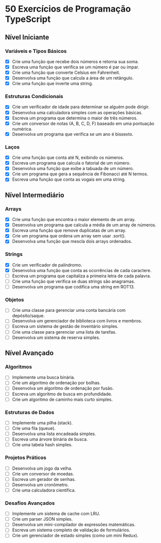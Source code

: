 # 50 Exercícios de Programação TypeScript

## Nível Iniciante

### Variáveis e Tipos Básicos
- [X] Crie uma função que recebe dois números e retorna sua soma.
- [X] Escreva uma função que verifica se um número é par ou ímpar.
- [X] Crie uma função que converte Celsius em Fahrenheit.
- [X] Desenvolva uma função que calcula a área de um retângulo.
- [X] Crie uma função que inverte uma string.

### Estruturas Condicionais
- [X] Crie um verificador de idade para determinar se alguém pode dirigir.
- [X] Desenvolva uma calculadora simples com as operações básicas.
- [X] Escreva um programa que determina o maior de três números.
- [X] Crie um conversor de notas (A, B, C, D, F) baseado em uma pontuação numérica.
- [X]  Desenvolva um programa que verifica se um ano é bissexto.

### Laços
- [X] Crie uma função que conta até N, exibindo os números.
- [X] Escreva um programa que calcula o fatorial de um número.
- [X] Desenvolva uma função que exibe a tabuada de um número.
- [X] Crie um programa que gera a sequência de Fibonacci até N termos.
- [X] Escreva uma função que conta as vogais em uma string.

## Nível Intermediário

### Arrays
- [X] Crie uma função que encontra o maior elemento de um array.
- [X] Desenvolva um programa que calcula a média de um array de números.
- [X] Escreva uma função que remove duplicatas de um array.
- [X] Crie um programa que ordena um array sem usar .sort().
- [X] Desenvolva uma função que mescla dois arrays ordenados.

### Strings
- [X] Crie um verificador de palíndromo.
- [X] Desenvolva uma função que conta as ocorrências de cada caractere.
- [ ] Escreva um programa que capitaliza a primeira letra de cada palavra.
- [ ] Crie uma função que verifica se duas strings são anagramas.
- [ ] Desenvolva um programa que codifica uma string em ROT13.

### Objetos
- [ ] Crie uma classe para gerenciar uma conta bancária com depósito/saque.
- [ ] Desenvolva um gerenciador de biblioteca com livros e membros.
- [ ] Escreva um sistema de gestão de inventário simples.
- [ ] Crie uma classe para gerenciar uma lista de tarefas.
- [ ] Desenvolva um sistema de reserva simples.

## Nível Avançado

### Algoritmos
- [ ] Implemente uma busca binária.
- [ ] Crie um algoritmo de ordenação por bolhas.
- [ ] Desenvolva um algoritmo de ordenação por fusão.
- [ ] Escreva um algoritmo de busca em profundidade.
- [ ] Crie um algoritmo de caminho mais curto simples.

### Estruturas de Dados
- [ ] Implemente uma pilha (stack).
- [ ] Crie uma fila (queue).
- [ ] Desenvolva uma lista encadeada simples.
- [ ] Escreva uma árvore binária de busca.
- [ ] Crie uma tabela hash simples.

### Projetos Práticos
- [ ] Desenvolva um jogo da velha.
- [ ] Crie um conversor de moedas.
- [ ] Escreva um gerador de senhas.
- [ ] Desenvolva um cronômetro.
- [ ] Crie uma calculadora científica.

### Desafios Avançados
- [ ] Implemente um sistema de cache com LRU.
- [ ] Crie um parser JSON simples.
- [ ] Desenvolva um mini-compilador de expressões matemáticas.
- [ ] Escreva um sistema completo de validação de formulários.
- [ ] Crie um gerenciador de estado simples (como um mini Redux).
